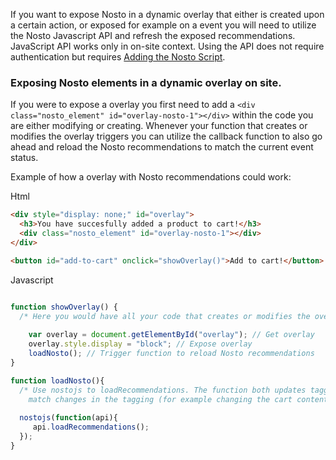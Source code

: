 If you want to expose Nosto in a dynamic overlay that either is created upon a certain action, or exposed for example on a event you will need to utilize the Nosto Javascript API and refresh the exposed recommendations. JavaScript API works only in on-site context. Using the API does not require authentication but requires [Adding the Nosto Script](Add-Nosto-script). 

### Exposing Nosto elements in a dynamic overlay on site. 

If you were to expose a overlay you first need to add a `<div class="nosto_element" id="overlay-nosto-1"></div>` within the code you are either modifying or creating. Whenever your function that creates or modifies the overlay triggers you can utilize the callback function to also go ahead and reload the Nosto recommendations to match the current event status. 

Example of how a overlay with Nosto recommendations could work:

Html
```html
<div style="display: none;" id="overlay">
  <h3>You have succesfully added a product to cart!</h3>
  <div class="nosto_element" id="overlay-nosto-1"></div>
</div>

<button id="add-to-cart" onclick="showOverlay()">Add to cart!</button>
```

Javascript
```javascript

function showOverlay() {
  /* Here you would have all your code that creates or modifies the overlay. Simple example below. */
    
    var overlay = document.getElementById("overlay"); // Get overlay
    overlay.style.display = "block"; // Expose overlay
    loadNosto(); // Trigger function to reload Nosto recommendations
}

function loadNosto(){
  /* Use nostojs to loadRecommendations. The function both updates tagging and fetches new recommendations to 
    match changes in the tagging (for example changing the cart contents) */
    
  nostojs(function(api){
     api.loadRecommendations();
  });
}

```